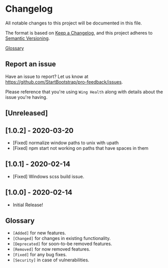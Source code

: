 # Changelog

All notable changes to this project will be documented in this file.

The format is based on [Keep a Changelog](https://keepachangelog.com/en/1.0.0/),
and this project adheres to [Semantic Versioning](https://semver.org/spec/v2.0.0.html).

[Glossary](#glossary)

## Report an issue

Have an issue to report? Let us know at <https://github.com/StartBootstrap/pro-feedback/issues>.

Please reference that you're using `Wing Health`
along with details about the issue you're having.

## [Unreleased]

## [1.0.2] - 2020-03-20

- [Fixed] normalize window paths to unix with upath
- [Fixed] npm start not working on paths that have spaces in them

## [1.0.1] - 2020-02-14

- [Fixed] Windows scss build issue.

## [1.0.0] - 2020-02-14

- Initial Release!

## Glossary

- `[Added]` for new features.
- `[Changed]` for changes in existing functionality.
- `[Deprecated]` for soon-to-be removed features.
- `[Removed]` for now removed features.
- `[Fixed]` for any bug fixes.
- `[Security]` in case of vulnerabilities.
